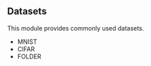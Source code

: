 ## Datasets

This module provides commonly used datasets.

* MNIST
* CIFAR
* FOLDER

<!--
```python
import ganbase as gb

video = gb.VideoReader('test.mp4')
# access basic info
print(len(video))
print(video.width, video.height, video.resolution, video.fps)
# iterate over all frames
for frame in video:
    print(frame.shape)
# read the next frame
img = video.read()
# read a frame by index
img = video[100]
# split a video into frames and save to a folder
video.cvt2frames('out_dir')
# generate video from frames
gb.frames2video('out_dir', 'test.avi')
```

There are also some methods for editing videos, which wraps the commands of ffmpeg.

```python
import ganbase as gb

# cut a video clip
gb.cut_video('test.mp4', 'clip1.mp4', start=3, end=10, vcodec='h264')
# join a list of video clips
gb.concat_video(['clip1.mp4', 'clip2.mp4'], 'joined.mp4', log_level='quiet')
# resize a video with the specified size
gb.resize_video('test.mp4', 'resized1.mp4', (360, 240))
# resize a video with a scaling ratio of 2
gb.resize_video('test.mp4', 'resized2.mp4', ratio=2)
``` -->
